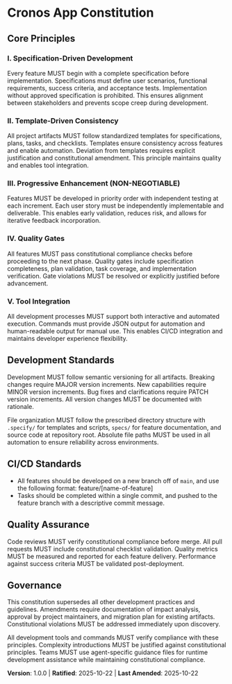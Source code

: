 <!--
Sync Impact Report:
- Version change: none → 1.0.0 (initial constitution)
- Added principles: I. Specification-Driven Development, II. Template-Driven Consistency, III. Progressive Enhancement, IV. Quality Gates, V. Tool Integration
- Added sections: Development Standards, Quality Assurance
- Templates requiring updates: ✅ plan-template.md, ✅ spec-template.md, ✅ tasks-template.md
- Follow-up TODOs: none
-->

# Cronos App Constitution

## Core Principles

### I. Specification-Driven Development
Every feature MUST begin with a complete specification before implementation. Specifications must define user scenarios, functional requirements, success criteria, and acceptance tests. Implementation without approved specification is prohibited. This ensures alignment between stakeholders and prevents scope creep during development.

### II. Template-Driven Consistency
All project artifacts MUST follow standardized templates for specifications, plans, tasks, and checklists. Templates ensure consistency across features and enable automation. Deviation from templates requires explicit justification and constitutional amendment. This principle maintains quality and enables tool integration.

### III. Progressive Enhancement (NON-NEGOTIABLE)
Features MUST be developed in priority order with independent testing at each increment. Each user story must be independently implementable and deliverable. This enables early validation, reduces risk, and allows for iterative feedback incorporation.

### IV. Quality Gates
All features MUST pass constitutional compliance checks before proceeding to the next phase. Quality gates include specification completeness, plan validation, task coverage, and implementation verification. Gate violations MUST be resolved or explicitly justified before advancement.

### V. Tool Integration
All development processes MUST support both interactive and automated execution. Commands must provide JSON output for automation and human-readable output for manual use. This enables CI/CD integration and maintains developer experience flexibility.

## Development Standards

Development MUST follow semantic versioning for all artifacts. Breaking changes require MAJOR version increments. New capabilities require MINOR version increments. Bug fixes and clarifications require PATCH version increments. All version changes MUST be documented with rationale.

File organization MUST follow the prescribed directory structure with `.specify/` for templates and scripts, `specs/` for feature documentation, and source code at repository root. Absolute file paths MUST be used in all automation to ensure reliability across environments.

## CI/CD Standards

- All features should be developed on a new branch off of `main`, and use the following format: feature/[name-of-feature]
- Tasks should be completed within a single commit, and pushed to the feature branch with a descriptive commit message.

## Quality Assurance

Code reviews MUST verify constitutional compliance before merge. All pull requests MUST include constitutional checklist validation. Quality metrics MUST be measured and reported for each feature delivery. Performance against success criteria MUST be validated post-deployment.

## Governance

This constitution supersedes all other development practices and guidelines. Amendments require documentation of impact analysis, approval by project maintainers, and migration plan for existing artifacts. Constitutional violations MUST be addressed immediately upon discovery.

All development tools and commands MUST verify compliance with these principles. Complexity introductions MUST be justified against constitutional principles. Teams MUST use agent-specific guidance files for runtime development assistance while maintaining constitutional compliance.

**Version**: 1.0.0 | **Ratified**: 2025-10-22 | **Last Amended**: 2025-10-22
